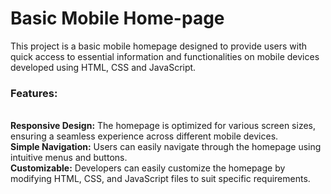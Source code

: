 # Basic Mobile Home-page
This project is a basic mobile homepage designed to provide users with quick access to essential information and functionalities on mobile devices developed using HTML, CSS and JavaScript.<br>
<h3>Features:</h3><br>
<b>Responsive Design:</b> The homepage is optimized for various screen sizes, ensuring a seamless experience across different mobile devices.<br>
<b>Simple Navigation:</b> Users can easily navigate through the homepage using intuitive menus and buttons.<br>
<b>Customizable:</b> Developers can easily customize the homepage by modifying HTML, CSS, and JavaScript files to suit specific requirements.<br>
